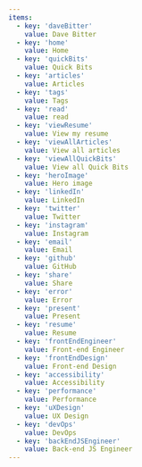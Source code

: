 ```yaml
---
items:
  - key: 'daveBitter'
    value: Dave Bitter
  - key: 'home'
    value: Home
  - key: 'quickBits'
    value: Quick Bits
  - key: 'articles'
    value: Articles
  - key: 'tags'
    value: Tags
  - key: 'read'
    value: read
  - key: 'viewResume'
    value: View my resume
  - key: 'viewAllArticles'
    value: View all articles
  - key: 'viewAllQuickBits'
    value: View all Quick Bits
  - key: 'heroImage'
    value: Hero image
  - key: 'linkedIn'
    value: LinkedIn
  - key: 'twitter'
    value: Twitter
  - key: 'instagram'
    value: Instagram
  - key: 'email'
    value: Email
  - key: 'github'
    value: GitHub
  - key: 'share'
    value: Share
  - key: 'error'
    value: Error
  - key: 'present'
    value: Present
  - key: 'resume'
    value: Resume
  - key: 'frontEndEngineer'
    value: Front-end Engineer
  - key: 'frontEndDesign'
    value: Front-end Design
  - key: 'accessibility'
    value: Accessibility
  - key: 'performance'
    value: Performance
  - key: 'uXDesign'
    value: UX Design
  - key: 'devOps'
    value: DevOps
  - key: 'backEndJSEngineer'
    value: Back-end JS Engineer
---
```

